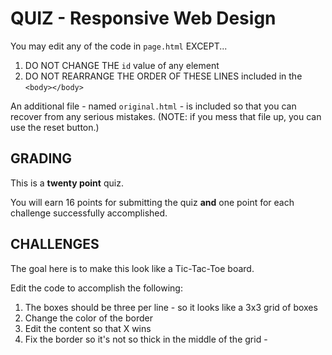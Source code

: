 # QUIZ - Responsive Web Design
    
You may edit any of the code in `page.html`
EXCEPT...

1. DO NOT CHANGE THE `id` value of any element
1. DO NOT REARRANGE THE ORDER OF THESE LINES included in the `<body></body>`

An additional file - named `original.html` - is included so that you can recover from any serious mistakes. (NOTE: if you mess that file up, you can use the reset button.)

## GRADING

This is a **twenty point** quiz.

You will earn 16 points for submitting the quiz **and** one point for each challenge successfully accomplished.

## CHALLENGES

The goal here is to make this look like a Tic-Tac-Toe board. 

Edit the code to accomplish the following:

1. The boxes should be three per line - so it looks like a 3x3 grid of boxes
1. Change the color of the border
1. Edit the content so that X wins
1. Fix the border so it's not so thick in the middle of the grid - 
